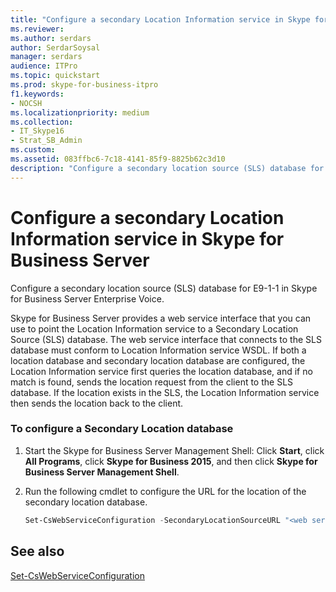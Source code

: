 ```yaml
---
title: "Configure a secondary Location Information service in Skype for Business Server"
ms.reviewer: 
ms.author: serdars
author: SerdarSoysal
manager: serdars
audience: ITPro
ms.topic: quickstart
ms.prod: skype-for-business-itpro
f1.keywords:
- NOCSH
ms.localizationpriority: medium
ms.collection: 
- IT_Skype16
- Strat_SB_Admin
ms.custom: 
ms.assetid: 083ffbc6-7c18-4141-85f9-8825b62c3d10
description: "Configure a secondary location source (SLS) database for E9-1-1 in Skype for Business Server Enterprise Voice."
---
```


# Configure a secondary Location Information service in Skype for Business Server
 
Configure a secondary location source (SLS) database for E9-1-1 in Skype for Business Server Enterprise Voice. 
  
Skype for Business Server provides a web service interface that you can use to point the Location Information service to a Secondary Location Source (SLS) database. The web service interface that connects to the SLS database must conform to Location Information service WSDL. If both a location database and secondary location database are configured, the Location Information service first queries the location database, and if no match is found, sends the location request from the client to the SLS database. If the location exists in the SLS, the Location Information service then sends the location back to the client. 
  
### To configure a Secondary Location database

1. Start the Skype for Business Server Management Shell: Click **Start**, click **All Programs**, click **Skype for Business 2015**, and then click **Skype for Business Server Management Shell**.
    
2. Run the following cmdlet to configure the URL for the location of the secondary location database. 
    
   ```powershell
   Set-CsWebServiceConfiguration -SecondaryLocationSourceURL "<web service url>" 
   ```

## See also

[Set-CsWebServiceConfiguration](/powershell/module/skype/set-cswebserviceconfiguration?view=skype-ps)